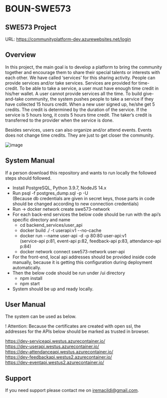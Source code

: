 # BOUN-SWE573

## SWE573 Project

URL: https://communityplatform-dev.azurewebsites.net/login

## Overview

In this project, the main goal is to develop a platform to bring the community together and encourage them to share their special talents or interests with each other. We have called ‘services’ for this sharing activity. People can provide services and/or take services. Services are provided for time-credit. To be able to take a service, a user must have enough time credit in his/her wallet. A user cannot provide services all the time. To build give-and-take community, the system pushes people to take a service if they have collected 15 hours credit. When a new user signed up, he/she get 5 credits. The credit is determined by the duration of the service. If the service is 5 hours long, it costs 5 hours time credit. The taker’s credit is transferred to the provider when the service is done.

Besides services, users can also organize and/or attend events. Events does not change time credits. They are just to get closer the community. 

![image](https://user-images.githubusercontent.com/6725424/148957477-76713d5e-7310-4665-b9ee-2d718b4f0da3.png)

## System Manual

If a person download this repository and wants to run locally the followed steps should followed.

* Install PostgreSQL, Python 3.9.7, NodeJS 14.x <br />
* Run psql -f postgres_dump.sql -p <port> -U <username> <dbname> <br />
(Because db credentials are given in secret keys, those parts in code should be changed according to new connection credentials) <br />
* Run -> docker network create swe573-network
* For each back-end services the below code should be run with the api’s specific directory and name <br />
  * cd backend_services/user_api <br />
  * docker build ./ -t userapi:v1 --no-cache <br />
  * docker run --name user-api -d -p 80:80 user-api:v1 <br /> (service-api p:81, event-api p:82, feedback-api p:83, attendance-api p:84) <br />
  * docker network connect swe573-network user-api <br />
* For the front-end, local api addresses should be provided inside code manually, because it is getting this configuration during deployment automatically. <br />
* Then the below code should be run under /ui directory <br />
  * npm install <br />
  *	npm start <br />
*	System should be up and ready locally.

## User Manual

The system can be used as below.

! Attention: Because the certificates are created with open ssl, the addresses for the APIs below should be marked as trusted in browser.

https://dev-serviceapi.westus.azurecontainer.io/ <br />
https://dev-userapi.westus.azurecontainer.io/ <br />
https://dev-attendanceapi.westus.azurecontainer.io/ <br />
https://dev-feedbackapi.westus2.azurecontainer.io/ <br />
https://dev-eventapi.westus2.azurecontainer.io/ <br />

## Support
If you need support please contact me on iremacildi@gmail.com.
